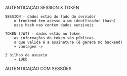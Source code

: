 AUTENTICAÇÃO 
    SESSION X TOKEN 

    SESSION - dados estão do lado do servidor
        o frontend tem acesso a um identficador (hash)
        esse hash nao contem dados sensiveis
    
    TOKEN (JWT) - dados estão no token
        as informações do token são públicas    
        o que valida é a assinatura (é gerada no backend)
        + vantagem -> 

    2 bilhao de usuario
        + 10kb



AUTENTICAÇÃO COM SESSÕES


